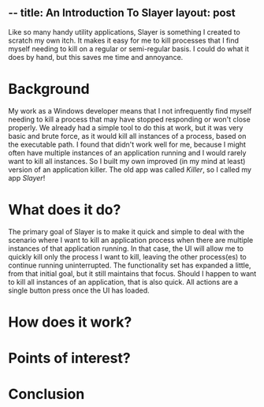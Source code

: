 --
title: An Introduction To Slayer
layout: post
--

Like so many handy utility applications, Slayer is something I created to scratch my own itch. It makes it easy for me to kill processes that I find myself needing to kill on a regular or semi-regular basis. I could do what it does by hand, but this saves me time and annoyance.

#  Background
My work as a Windows developer means that I not infrequently find myself needing to kill a process that may have stopped responding or won't close properly. We already had a simple tool to do this at work, but it was very basic and brute force, as it would kill all instances of a process, based on the executable path. I found that didn't work well for me, because I might often have multiple instances of an application running and I would rarely want to kill all instances. So I built my own improved (in my mind at least) version of an application killer. The old app was called *Killer*, so I called my app *Slayer*!

# What does it do?
The primary goal of Slayer is to make it quick and simple to deal with the scenario where I want to kill an application process when there are multiple instances of that application running. In that case, the UI will allow me to quickly kill only the process I want to kill, leaving the other process(es) to continue running uninterrupted. The functionality set has expanded a little, from that initial goal, but it still maintains that focus. Should I happen to want to kill all instances of an application, that is also quick. All actions are a single button press once the UI has loaded.

# How does it work?

# Points of interest?

# Conclusion